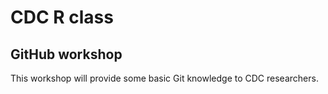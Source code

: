 # CDC R class
## GitHub workshop

This workshop will provide some basic Git knowledge to CDC researchers. 
